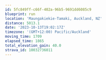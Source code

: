```yaml
---
id: 5fc849ff-c66f-402a-96b5-9691dd6085c9
blueprint: run
location: 'Maungakiekie-Tamaki, Auckland, NZ'
distance: 5013.1
date: '2023-10-13T19:02:17Z'
timezone: '(GMT+12:00) Pacific/Auckland'
moving_time: 1709
elapsed_time: 1865
total_elevation_gain: 40.0
strava_id: 10032736011
---
```

